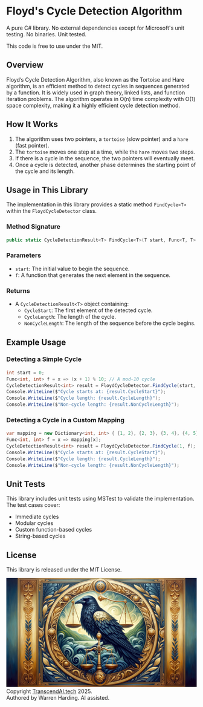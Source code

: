 # Floyd's Cycle Detection Algorithm

A pure C# library. No external dependencies except for Microsoft's unit testing. No binaries. Unit tested.

This code is free to use under the MIT.

## Overview
Floyd’s Cycle Detection Algorithm, also known as the Tortoise and Hare algorithm, is an efficient method to detect cycles in sequences generated by a function. It is widely used in graph theory, linked lists, and function iteration problems. The algorithm operates in O(n) time complexity with O(1) space complexity, making it a highly efficient cycle detection method.

## How It Works
1. The algorithm uses two pointers, a `tortoise` (slow pointer) and a `hare` (fast pointer).
2. The `tortoise` moves one step at a time, while the `hare` moves two steps.
3. If there is a cycle in the sequence, the two pointers will eventually meet.
4. Once a cycle is detected, another phase determines the starting point of the cycle and its length.

## Usage in This Library
The implementation in this library provides a static method `FindCycle<T>` within the `FloydCycleDetector` class.

### Method Signature
```csharp
public static CycleDetectionResult<T> FindCycle<T>(T start, Func<T, T> f)
```

### Parameters
- `start`: The initial value to begin the sequence.
- `f`: A function that generates the next element in the sequence.

### Returns
- A `CycleDetectionResult<T>` object containing:
  - `CycleStart`: The first element of the detected cycle.
  - `CycleLength`: The length of the cycle.
  - `NonCycleLength`: The length of the sequence before the cycle begins.

## Example Usage
### Detecting a Simple Cycle
```csharp
int start = 0;
Func<int, int> f = x => (x + 1) % 10; // A mod-10 cycle
CycleDetectionResult<int> result = FloydCycleDetector.FindCycle(start, f);
Console.WriteLine($"Cycle starts at: {result.CycleStart}");
Console.WriteLine($"Cycle length: {result.CycleLength}");
Console.WriteLine($"Non-cycle length: {result.NonCycleLength}");
```

### Detecting a Cycle in a Custom Mapping
```csharp
var mapping = new Dictionary<int, int> { {1, 2}, {2, 3}, {3, 4}, {4, 5}, {5, 3} };
Func<int, int> f = x => mapping[x];
CycleDetectionResult<int> result = FloydCycleDetector.FindCycle(1, f);
Console.WriteLine($"Cycle starts at: {result.CycleStart}");
Console.WriteLine($"Cycle length: {result.CycleLength}");
Console.WriteLine($"Non-cycle length: {result.NonCycleLength}");
```

## Unit Tests
This library includes unit tests using MSTest to validate the implementation. The test cases cover:
- Immediate cycles
- Modular cycles
- Custom function-based cycles
- String-based cycles

## License
This library is released under the MIT License.

![AI Image](aiimage.jpg)
Copyright [TranscendAI.tech](https://TranscendAI.tech) 2025.</br>
Authored by Warren Harding. AI assisted.</br>

